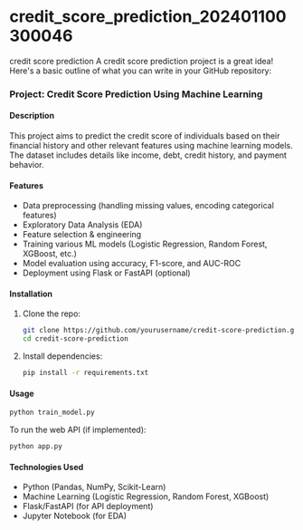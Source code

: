 # credit_score_prediction_202401100300046
credit score prediction
A credit score prediction project is a great idea! Here's a basic outline of what you can write in your GitHub repository:  

### **Project: Credit Score Prediction Using Machine Learning**  

#### **Description**  
This project aims to predict the credit score of individuals based on their financial history and other relevant features using machine learning models. The dataset includes details like income, debt, credit history, and payment behavior.  

#### **Features**  
- Data preprocessing (handling missing values, encoding categorical features)  
- Exploratory Data Analysis (EDA)  
- Feature selection & engineering  
- Training various ML models (Logistic Regression, Random Forest, XGBoost, etc.)  
- Model evaluation using accuracy, F1-score, and AUC-ROC  
- Deployment using Flask or FastAPI (optional)  

#### **Installation**  
1. Clone the repo:  
   ```sh
   git clone https://github.com/yourusername/credit-score-prediction.git
   cd credit-score-prediction
   ```
2. Install dependencies:  
   ```sh
   pip install -r requirements.txt
   ```

#### **Usage**  
```sh
python train_model.py
```
To run the web API (if implemented):  
```sh
python app.py
```

#### **Technologies Used**  
- Python (Pandas, NumPy, Scikit-Learn)  
- Machine Learning (Logistic Regression, Random Forest, XGBoost)  
- Flask/FastAPI (for API deployment)  
- Jupyter Notebook (for EDA)  

